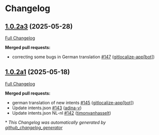 # Changelog

## [1.0.2a3](https://github.com/OpenVoiceOS/ovos-skill-weather/tree/1.0.2a3) (2025-05-28)

[Full Changelog](https://github.com/OpenVoiceOS/ovos-skill-weather/compare/1.0.2a1...1.0.2a3)

**Merged pull requests:**

- correcting some bugs in German translation [\#147](https://github.com/OpenVoiceOS/ovos-skill-weather/pull/147) ([gitlocalize-app[bot]](https://github.com/apps/gitlocalize-app))

## [1.0.2a1](https://github.com/OpenVoiceOS/ovos-skill-weather/tree/1.0.2a1) (2025-05-18)

[Full Changelog](https://github.com/OpenVoiceOS/ovos-skill-weather/compare/1.0.1...1.0.2a1)

**Merged pull requests:**

- german translation of new intents [\#145](https://github.com/OpenVoiceOS/ovos-skill-weather/pull/145) ([gitlocalize-app[bot]](https://github.com/apps/gitlocalize-app))
- Update intents.json [\#143](https://github.com/OpenVoiceOS/ovos-skill-weather/pull/143) ([adina-v](https://github.com/adina-v))
- Update intents.json NL-nl [\#142](https://github.com/OpenVoiceOS/ovos-skill-weather/pull/142) ([timonvanhasselt](https://github.com/timonvanhasselt))



\* *This Changelog was automatically generated by [github_changelog_generator](https://github.com/github-changelog-generator/github-changelog-generator)*
